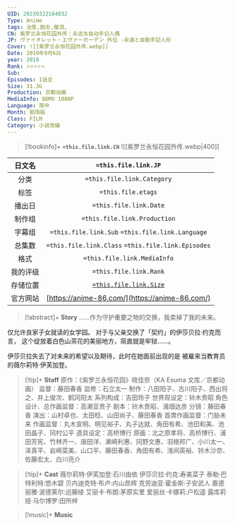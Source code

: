 ```yaml
---
UID: 20230322184032
Type: Anime
tags: 治愈,励志,催泪,
CN: 紫罗兰永恒花园外传：永远与自动手记人偶
JP: ヴァイオレット・エヴァーガーデン 外伝 -永遠と自動手記人形
Cover: ![[紫罗兰永恒花园外传.webp]]
Date: 2019年9月6日
year: 2019
Rank: ⭐⭐⭐⭐⭐
Sub: 
Episodes: 1话全
Size: 31.3G
Production: 京都动画
MediaInfo: BDMV 1080P
Language: 简中
Month: 剧场版
Class: FILM
Category: 小说改编
---
```


> [!bookinfo]+ **`=this.file.link.CN`** 
> ![[紫罗兰永恒花园外传.webp|400]]
> 
| 日文名 | `=this.file.link.JP`                               |
|:------: |:------------------------------------------: |
| 分类    |  `=this.file.link.Category`                                                      |
| 标签    | `=this.file.etags`            |
| 播出日 | `=this.file.link.Date`                                             | 
| 制作组 | `=this.file.link.Production`                                                 |
| 字幕组 | `=this.file.link.Sub` `=this.file.link.Language`                                                                   |
| 总集数 | `=this.file.link.Class` `=this.file.link.Episodes`                                                  |
| 格式    | `=this.file.link.MediaInfo`                                                     |
| 我的评级  | `=this.file.link.Rank`                                         |
| 存储位置   |       [`=this.file.link.Size`](file:///D:/Video)                                               |
| 官方网站   |      [https://anime-86.com/](https://anime-86.com/)                                               |


> [!abstract]+ **Story**
> ……作为守护重要之物的交换，我卖掉了我的未来。
>
仅允许良家子女就读的女学园。
对于与父亲交换了「契约」的伊莎贝拉·约克而言，
这个绽放着白色山茶花的美丽地方，简直就是牢狱……。
>
伊莎贝拉失去了对未来的希望以及期待，此时在她面前出现的是
被雇来当教育员的薇尔莉特·伊芙加登。

> [!tip]+ **Staff**
> 原作：《紫罗兰永恒花园》晓佳奈（KA Esuma 文库／京都动画）
监督：藤田春香
监修：石立太一
制作：八田阳子、古川阳子、西出将之、井上俊次、鹤冈阳太
系列构成：吉田玲子
世界观设定：铃木贵昭
角色设计、总作画监督：高濑亚贵子
剧本：铃木贵昭、浦畑达彦
分镜：藤田春香
演出：山村卓也、太田稔、山田尚子、藤田春香
首席作画监督：门胁未来
作画监督：丸木宣明、明见裕子、丸子达就、角田有希、池田和美、池田晶子、冈村公平
道具设定：高桥博行
原画：北之原孝将、高桥博行、浦田芳宪、竹林齐一、唐田洋、濑崎利惠、冈野文惠、羽根邦广、小川太一、泽真平、岩崎菜美、山口平、藤田春香、角田有希、浅间英裕、铃木沙奈、佐藤宏太、白川亮介

> [!tip]+ **Cast**
> 薇尔莉特·伊芙加登:石川由依
伊莎贝拉·约克:寿美菜子
泰勒·巴特利特:悠木碧
贝内迪克特·布卢:内山昂辉
克劳迪亚·霍金斯:子安武人
嘉德丽雅·波德莱尔:远藤绫
艾丽卡·布朗:茅原实里
爱丽丝·卡娜莉:户松遥
露库莉娅·马尔博罗:田所梓

> [!music]+ **Music**
>
>>
>
>>
